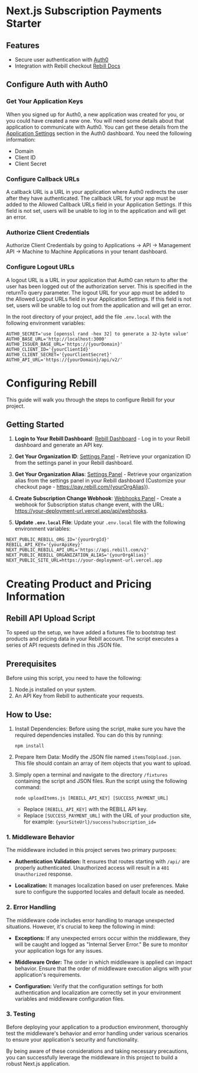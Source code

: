 # Next.js Subscription Payments Starter

## Features

- Secure user authentication with [Auth0](https://auth0.com/)
- Integration with Rebill checkout [Rebill Docs](https://docs.rebill.to/docs/js)

## Configure Auth with Auth0

### Get Your Application Keys

When you signed up for Auth0, a new application was created for you, or you could have created a new one. You will need some details about that application to communicate with Auth0. You can get these details from the [Application Settings](https://manage.auth0.com/#/applications) section in the Auth0 dashboard. You need the following information:

- Domain
- Client ID
- Client Secret

### Configure Callback URLs

A callback URL is a URL in your application where Auth0 redirects the user after they have authenticated. The callback URL for your app must be added to the Allowed Callback URLs field in your Application Settings. If this field is not set, users will be unable to log in to the application and will get an error.

### Authorize Client Credentials

Authorize Client Credentials by going to Applications → API → Management API → Machine to Machine Applications in your tenant dashboard.

### Configure Logout URLs

A logout URL is a URL in your application that Auth0 can return to after the user has been logged out of the authorization server. This is specified in the returnTo query parameter. The logout URL for your app must be added to the Allowed Logout URLs field in your Application Settings. If this field is not set, users will be unable to log out from the application and will get an error.

In the root directory of your project, add the file `.env.local` with the following environment variables:

```env
AUTH0_SECRET='use [openssl rand -hex 32] to generate a 32-byte value'
AUTH0_BASE_URL='http://localhost:3000'
AUTH0_ISSUER_BASE_URL='https://{yourDomain}'
AUTH0_CLIENT_ID='{yourClientId}'
AUTH0_CLIENT_SECRET='{yourClientSecret}'
AUTH0_API_URL='https://{yourDomain}/api/v2/'
```

# Configuring Rebill

This guide will walk you through the steps to configure Rebill for your project.

## Getting Started

1. **Login to Your Rebill Dashboard**: [Rebill Dashboard](https://dashboard.rebill.com/integrations) - Log in to your Rebill dashboard and generate an API key.

2. **Get Your Organization ID**: [Settings Panel](https://dashboard.rebill.com/settings) - Retrieve your organization ID from the settings panel in your Rebill dashboard.

3. **Get Your Organization Alias**: [Settings Panel](https://dashboard.rebill.com/settings) - Retrieve your organization alias from the settings panel in your Rebill dashboard (Customize your checkout page - https://pay.rebill.com/{yourOrgAlias}).

4. **Create Subscription Change Webhook**: [Webhooks Panel](https://dashboard.rebill.com/webhooks) - Create a webhook for Subscription status change event, with the URL:
   https://your-deployment-url.vercel.app/api/webhooks.

5. **Update `.env.local` File**: Update your `.env.local` file with the following environment variables:

```env
NEXT_PUBLIC_REBILL_ORG_ID='{yourOrgId}'
REBILL_API_KEY='{yourApiKey}'
NEXT_PUBLIC_REBILL_API_URL='https://api.rebill.com/v2'
NEXT_PUBLIC_REBILL_ORGANIZATION_ALIAS='{yourOrgAlias}'
NEXT_PUBLIC_SITE_URL=https://your-deployment-url.vercel.app

```

# Creating Product and Pricing Information

## Rebill API Upload Script

To speed up the setup, we have added a fixtures file to bootstrap test products and pricing data in your Rebill account. The script executes a series of API requests defined in this JSON file.

## Prerequisites

Before using this script, you need to have the following:

1. Node.js installed on your system.
2. An API Key from Rebill to authenticate your requests.

## How to Use:

1. Install Dependencies:
   Before using the script, make sure you have the required dependencies installed. You can do this by running:

   ```
   npm install
   ```

2. Prepare Item Data:
   Modify the JSON file named `itemsToUpload.json`. This file should contain an array of item objects that you want to upload.

3. Simply open a terminal and navigate to the directory `/fixtures` containing the script and JSON files. Run the script using the following command:

   ```
   node uploadItems.js [REBILL_API_KEY] [SUCCESS_PAYMENT_URL]
   ```

   - Replace `[REBILL_API_KEY]` with the REBILL API key.
   - Replace `[SUCCESS_PAYMENT_URL]` with the URL of your production site, for example: `{yourSiteUrl}/success?subscription_id=`

### 1. Middleware Behavior

The middleware included in this project serves two primary purposes:

- **Authentication Validation:** It ensures that routes starting with `/api/` are properly authenticated. Unauthorized access will result in a `401 Unauthorized` response.

- **Localization:** It manages localization based on user preferences. Make sure to configure the supported locales and default locale as needed.

### 2. Error Handling

The middleware code includes error handling to manage unexpected situations. However, it's crucial to keep the following in mind:

- **Exceptions:** If any unexpected errors occur within the middleware, they will be caught and logged as "Internal Server Error." Be sure to monitor your application logs for any issues.

- **Middleware Order:** The order in which middleware is applied can impact behavior. Ensure that the order of middleware execution aligns with your application's requirements.

- **Configuration:** Verify that the configuration settings for both authentication and localization are correctly set in your environment variables and middleware configuration files.

### 3. Testing

Before deploying your application to a production environment, thoroughly test the middleware's behavior and error handling under various scenarios to ensure your application's security and functionality.

By being aware of these considerations and taking necessary precautions, you can successfully leverage the middleware in this project to build a robust Next.js application.
